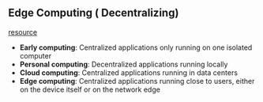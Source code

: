 ## Edge Computing ( Decentralizing)
[resource](https://www.cloudflare.com/learning/serverless/glossary/what-is-edge-computing/)
* __Early computing__: Centralized applications only running on one isolated computer
* __Personal computing__: Decentralized applications running locally
* __Cloud computing__: Centralized applications running in data centers
* __Edge computing__: Centralized applications running close to users, either on the device itself or on the network edge
